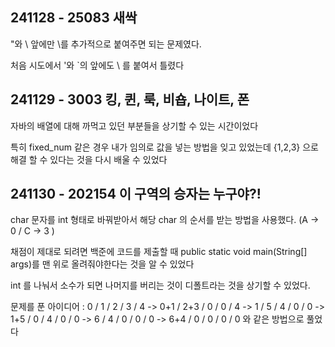 ## 241128 - 25083 새싹

"와 \ 앞에만 \를 추가적으로 붙여주면 되는 문제였다.

처음 시도에서 '와 `의 앞에도 \ 를 붙여서 틀렸다

## 241129 - 3003 킹, 퀸, 룩, 비숍, 나이트, 폰

자바의 배열에 대해 까먹고 있던 부분들을 상기할 수 있는 시간이었다

특히 fixed_num 같은 경우 내가 임의로 값을 넣는 방법을 잊고 있었는데 {1,2,3} 으로 해결 할 수 있다는 것을 다시 배울 수 있었다

## 241130 - 202154 이 구역의 승자는 누구야?!

char 문자를 int 형태로 바꿔받아서 해당 char 의 순서를 받는 방법을 사용했다. (A -> 0 / C -> 3 )

채점이 제대로 되려면 백준에 코드를 제출할 때 public static void main(String[] args)를 맨 위로 올려줘야한다는 것을 알 수 있었다

int 를 나눠서 소수가 되면 나머지를 버리는 것이 디폴트라는 것을 상기할 수 있었다.

문제를 푼 아이디어 : 
0 / 1 / 2 / 3 / 4 -> 0+1 / 2+3 / 0 / 0 / 4 -> 1 / 5 / 4 / 0 / 0 -> 1+5 / 0 / 4 / 0 / 0 -> 6 / 4 / 0 / 0 / 0 -> 6+4 / 0 / 0 / 0 / 0 와 같은 방법으로 풀었다

